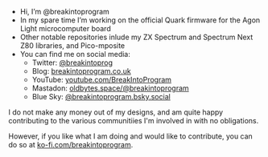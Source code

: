 - Hi, I’m @breakintoprogram
- In my spare time I’m working on the official Quark firmware for the Agon Light microcomputer board
- Other notable repositories inlude my ZX Spectrum and Spectrum Next Z80 libraries, and Pico-mposite
- You can find me on social media:
  - Twitter: [@breakintoprog](https://twitter.com/breakintoprog)
  - Blog: [breakintoprogram.co.uk](http://www.breakintoprogram.co.uk)
  - YouTube: [youtube.com/BreakIntoProgram](https://www.youtube.com/BreakIntoProgram)
  - Mastadon: [oldbytes.space/@breakintoprogram](https://oldbytes.space/@breakintoprogram)
  - Blue Sky: [@breakintoprogram.bsky.social](https://bsky.app/profile/breakintoprogram.bsky.social)

I do not make any money out of my designs, and am quite happy contributing to the various communitiies I'm involved in with no obligations.

However, if you like what I am doing and would like to contribute, you can do so at [ko-fi.com/breakintoprogram](https://ko-fi.com/breakintoprogram).

<!---
breakintoprogram/breakintoprogram is a ✨ special ✨ repository because its `README.md` (this file) appears on your GitHub profile.
You can click the Preview link to take a look at your changes.
--->
